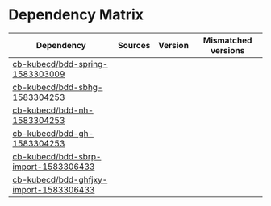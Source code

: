 # Dependency Matrix

Dependency | Sources | Version | Mismatched versions
---------- | ------- | ------- | -------------------
[cb-kubecd/bdd-spring-1583303009](https://github.com/cb-kubecd/bdd-spring-1583303009.git) |  | []() | 
[cb-kubecd/bdd-sbhg-1583304253](https://github.com/cb-kubecd/bdd-sbhg-1583304253.git) |  | []() | 
[cb-kubecd/bdd-nh-1583304253](https://github.com/cb-kubecd/bdd-nh-1583304253.git) |  | []() | 
[cb-kubecd/bdd-gh-1583304253](https://github.com/cb-kubecd/bdd-gh-1583304253.git) |  | []() | 
[cb-kubecd/bdd-sbrp-import-1583306433](https://github.com/cb-kubecd/bdd-sbrp-import-1583306433.git) |  | []() | 
[cb-kubecd/bdd-ghfjxy-import-1583306433](https://github.com/cb-kubecd/bdd-ghfjxy-import-1583306433.git) |  | []() | 
